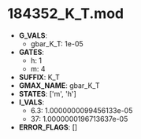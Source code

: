 # 184352_K_T.mod

- **G_VALS**:
  - gbar_K_T: 1e-05
- **GATES**:
  - h: 1
  - m: 4
- **SUFFIX**: K_T
- **GMAX_NAME**: gbar_K_T
- **STATES**: ['m', 'h']
- **I_VALS**:
  - 6.3: 1.0000000099456133e-05
  - 37: 1.0000000196713637e-05
- **ERROR_FLAGS**: []
